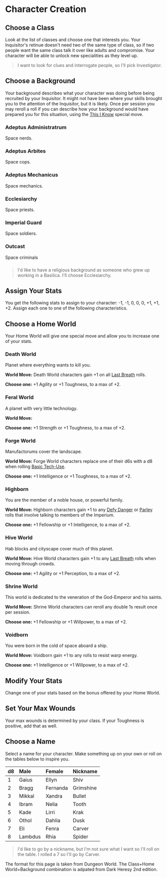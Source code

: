 <!-- Do NOT edit this file directly. It is compiled from pages in the "source" directory. -->
# <a class="anchor-from-text" id="character-creation"></a>Character Creation

## <a class="anchor-from-text" id="choose-a-class"></a>Choose a Class

Look at the list of classes and choose one that interests you. Your Inquisitor's retinue doesn't need two of the same type of class, so if two people want the same class talk it over like adults and compromise. Your character will be able to unlock new specialities as they level up.

> I want to look for clues and interrogate people, so I'll pick Investigator.

## <a class="anchor-from-text" id="choose-a-background"></a>Choose a Background

Your background describes what your character was doing before being recruited by your Inquisitor. It might not have been where your skills brought you to the attention of the Inquisitor, but it is likely. Once per session you may reroll a roll if you can describe how your background would have prepared you for this situation, using the [This I Know](https://github.com/Vindexus/PoweredByHeresy/blob/master/game/github/specialmoves.md#this-i-know) special move.

### <a class="anchor-from-text" id="adeptus-administratrum"></a>Adeptus Administratrum

Space nerds.

### <a class="anchor-from-text" id="adeptus-arbites"></a>Adeptus Arbites

Space cops.

### <a class="anchor-from-text" id="adeptus-mechanicus"></a>Adeptus Mechanicus

Space mechanics.

### <a class="anchor-from-text" id="ecclesiarchy"></a>Ecclesiarchy

Space priests.

### <a class="anchor-from-text" id="imperial-guard"></a>Imperial Guard

Space soldiers.

### <a class="anchor-from-text" id="outcast"></a>Outcast

Space criminals

### <a class="anchor-from-text" id=""></a>

> I'd like to have a religious background as someone who grew up working in a Basilica. I'll choose Ecclesiarchy.

## <a class="anchor-from-text" id="assign-your-stats"></a>Assign Your Stats

You get the following stats to assign to your character: -1, -1, 0, 0, 0, +1, +1, +2\. Assign each one to one of the following characteristics.

## <a class="anchor-from-text" id="choose-a-home-world"></a>Choose a Home World

Your Home World will give one special move and allow you to increase one of your stats.

### <a class="anchor-from-text" id="death-world"></a>Death World

Planet where everything wants to kill you.

**World Move:** Death World characters gain +1 on all [Last Breath](https://github.com/Vindexus/PoweredByHeresy/blob/master/game/github/specialmoves.md#last-breath) rolls.

**Choose one:** +1 Agility or +1 Toughness, to a max of +2.

### <a class="anchor-from-text" id="feral-world"></a>Feral World

A planet with very little technology.

**World Move:**

**Choose one:** +1 Strength or +1 Toughness, to a max of +2.

### <a class="anchor-from-text" id="forge-world"></a>Forge World

Manufactorums cover the landscape.

**World Move:** Forge World characters replace one of their d6s with a d8 when rolling [Basic Tech-Use](https://github.com/Vindexus/PoweredByHeresy/blob/master/game/github/basicmoves.md#basic-tech-use).

**Choose one:** +1 Intelligence or +1 Toughness, to a max of +2.

### <a class="anchor-from-text" id="highborn"></a>Highborn

You are the member of a noble house, or powerful family.

**World Move:** Highborn characters gain +1 to any [Defy Danger](https://github.com/Vindexus/PoweredByHeresy/blob/master/game/github/basicmoves.md#defy-danger) or [Parley](https://github.com/Vindexus/PoweredByHeresy/blob/master/game/github/basicmoves.md#parley) rolls that involve talking to members of the Imperium.

**Choose one:** +1 Fellowship or +1 Intelligence, to a max of +2.

### <a class="anchor-from-text" id="hive-world"></a>Hive World

Hab blocks and cityscape cover much of this planet.

**World Move:** Hive World characters gain +1 to any [Last Breath](https://github.com/Vindexus/PoweredByHeresy/blob/master/game/github/specialmoves.md#last-breath) rolls when moving through crowds.

**Choose one:** +1 Agility or +1 Perception, to a max of +2.

### <a class="anchor-from-text" id="shrine-world"></a>Shrine World

This world is dedicated to the veneration of the God-Emperor and his saints.

**World Move:** Shrine World characters can reroll any double 1s result once per session.

**Choose one:** +1 Fellowship or +1 Willpower, to a max of +2.

### <a class="anchor-from-text" id="voidborn"></a>Voidborn

You were born in the cold of space aboard a ship.

**World Move:** Voidborn gain +1 to any rolls to resist warp energy.

**Choose one:** +1 Intelligence or +1 Willpower, to a max of +2.

## <a class="anchor-from-text" id="modify-your-stats"></a>Modify Your Stats

Change one of your stats based on the bonus offered by your Home World.

## <a class="anchor-from-text" id="set-your-max-wounds"></a>Set Your Max Wounds

Your max wounds is determined by your class. If your Toughness is positive, add that as well.

## <a class="anchor-from-text" id="choose-a-name"></a>Choose a Name

Select a name for your character. Make something up on your own or roll on the tables below to inspire you.

<table class="table table-striped">

<thead>

<tr>

<th align="left">d8</th>

<th align="left">Male</th>

<th align="left">Female</th>

<th align="left">Nickname</th>

</tr>

</thead>

<tbody>

<tr>

<td>1</td>

<td>Gaius</td>

<td>Ellyn</td>

<td>Shiv</td>

</tr>

<tr>

<td>2</td>

<td>Bragg</td>

<td>Fernanda</td>

<td>Grimshine</td>

</tr>

<tr>

<td>3</td>

<td>Mikkal</td>

<td>Xandra</td>

<td>Bullet</td>

</tr>

<tr>

<td>4</td>

<td>Ibram</td>

<td>Nelia</td>

<td>Tooth</td>

</tr>

<tr>

<td>5</td>

<td>Kade</td>

<td>Lirri</td>

<td>Krak</td>

</tr>

<tr>

<td>6</td>

<td>Othol</td>

<td>Dahlia</td>

<td>Dusk</td>

</tr>

<tr>

<td>7</td>

<td>Eli</td>

<td>Fenra</td>

<td>Carver</td>

</tr>

<tr>

<td>8</td>

<td>Lambdus</td>

<td>Rhia</td>

<td>Spider</td>

</tr>

</tbody>

</table>

> I'd like to go by a nickname, but I'm not sure what I want so I'll roll on the table. I rolled a 7 so I'll go by Carver.

The format for this page is taken from Dungeon World. The Class+Home World+Background combination is adpated from Dark Heresy 2nd edition.